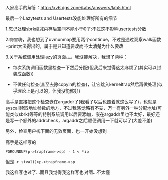 人家高手的解答：http://xv6.dgs.zone/labs/answers/lab5.html

最后一个Lazytests and Usertests没能处理好所有的细节



1.忘记处理sbrk缩减内存后空间不能小于0了:不过这不影响usertests分数

2.嗨害嗨，我也想到了uvmunmap要用两个continue，不过是通过观察walk函数+print大法得出的，属于是只知道要改而不太清楚为什么要改

3.关于系统调用处理lazy的页面。。。我没能解决，我想了两种：

- 每次系统调用函数里检查一下然后分配(但我后来觉得这太麻烦了(其实可以封装成函数))

- 不做任何检查(甚至去除copyin的检查)，让它跳入kerneltrap然后再做处理(似乎理论上是可以的，但我没能修好)

高手是直接把这个检查嵌在argaddr了(我看了以后也照着就这么写了)，也就是syscall读取地址参数的地方，不过我感觉略有不妥，万一有另外一种分配地址(可能类似sbrk)等等的特别系统调用以后要添加，嵌在argaddr里也不太好，最好还是写一个额外的addrcheck，argaddr之后顺便调用一下就可以了(大差不差)

另外，检查用户栈下面的无效页面，也一开始没想到

高手是这样写的

`PGROUNDUP(p->trapframe->sp) - 1 < *ip`

但是..`r_stval()>p->trapframe->sp`

我这样写也过了...而且我觉得我这样写也对啊...不太懂